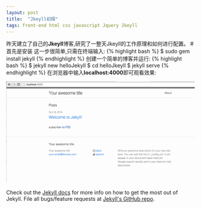 ```yaml
---
layout: post
title:  "Jkeyll初探"
tags: front-end html css javascript Jquery Jkeyll
---
```


昨天建立了自己的<strong>Jkeyll</strong>博客,研究了一整天Jkeyll的工作原理和如何进行配置。
#首先是安装
这一步很简单,只需在终端输入:
{% highlight bash %}
$ sudo gem install jekyll
{% endhighlight %}
创建一个简单的博客并运行:
{% highlight bash  %}
$ jekyll new helloJekyll
$ cd helloJkeyll
$ jekyll serve
{% endhighlight %}
在浏览器中输入<strong>localhost:4000</strong>即可观看效果:

![初始网站](/images/post/2015-10-15-1.png)

Check out the [Jekyll docs][jekyll] for more info on how to get the most out of Jekyll. File all bugs/feature requests at [Jekyll's GitHub repo][jekyll-gh].

[jekyll-gh]: https://github.com/jekyll/jekyll
[jekyll]:    http://jekyllrb.com
